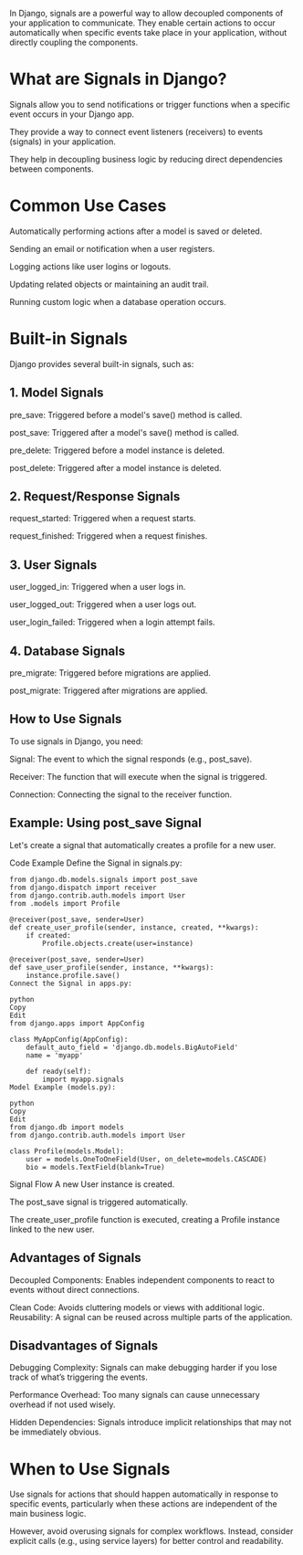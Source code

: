 In Django, signals are a powerful way to allow decoupled components of your application to communicate. They enable certain actions to occur automatically when specific events take place in your application, without directly coupling the components.

# What are Signals in Django?
Signals allow you to send notifications or trigger functions when a specific event occurs in your Django app.

They provide a way to connect event listeners (receivers) to events (signals) in your application.

They help in decoupling business logic by reducing direct dependencies between components.
# Common Use Cases
Automatically performing actions after a model is saved or deleted.

Sending an email or notification when a user registers.

Logging actions like user logins or logouts.

Updating related objects or maintaining an audit trail.

Running custom logic when a database operation occurs.

# Built-in Signals
Django provides several built-in signals, such as:

## 1. Model Signals

pre_save: Triggered before a model's save() method is called.

post_save: Triggered after a model's save() method is called.

pre_delete: Triggered before a model instance is deleted.

post_delete: Triggered after a model instance is deleted.
## 2. Request/Response Signals

request_started: Triggered when a request starts.

request_finished: Triggered when a request finishes.
## 3. User Signals

user_logged_in: Triggered when a user logs in.

user_logged_out: Triggered when a user logs out.

user_login_failed: Triggered when a login attempt fails.
## 4. Database Signals

pre_migrate: Triggered before migrations are applied.

post_migrate: Triggered after migrations are applied.
## How to Use Signals
To use signals in Django, you need:

Signal: The event to which the signal responds (e.g., post_save).

Receiver: The function that will execute when the signal is triggered.

Connection: Connecting the signal to the receiver function.

## Example: Using post_save Signal
Let's create a signal that automatically creates a profile for a new user.

Code Example
Define the Signal in signals.py:

```
from django.db.models.signals import post_save
from django.dispatch import receiver
from django.contrib.auth.models import User
from .models import Profile

@receiver(post_save, sender=User)
def create_user_profile(sender, instance, created, **kwargs):
    if created:
        Profile.objects.create(user=instance)

@receiver(post_save, sender=User)
def save_user_profile(sender, instance, **kwargs):
    instance.profile.save()
Connect the Signal in apps.py:

python
Copy
Edit
from django.apps import AppConfig

class MyAppConfig(AppConfig):
    default_auto_field = 'django.db.models.BigAutoField'
    name = 'myapp'

    def ready(self):
        import myapp.signals
Model Example (models.py):

python
Copy
Edit
from django.db import models
from django.contrib.auth.models import User

class Profile(models.Model):
    user = models.OneToOneField(User, on_delete=models.CASCADE)
    bio = models.TextField(blank=True)

```

Signal Flow
A new User instance is created.

The post_save signal is triggered automatically.

The create_user_profile function is executed, creating a Profile instance linked to the new user.
## Advantages of Signals
Decoupled Components: Enables independent components to react to events without direct connections.

Clean Code: Avoids cluttering models or views with additional logic.
Reusability: A signal can be reused across multiple parts of the application.
## Disadvantages of Signals
Debugging Complexity: Signals can make debugging harder if you lose track of what’s triggering the events.

Performance Overhead: Too many signals can cause unnecessary overhead if not used wisely.

Hidden Dependencies: Signals introduce implicit relationships that may not be immediately obvious.

# When to Use Signals
Use signals for actions that should happen automatically in response to specific events, particularly when these actions are independent of the main business logic.

However, avoid overusing signals for complex workflows. Instead, consider explicit calls (e.g., using service layers) for better control and readability.